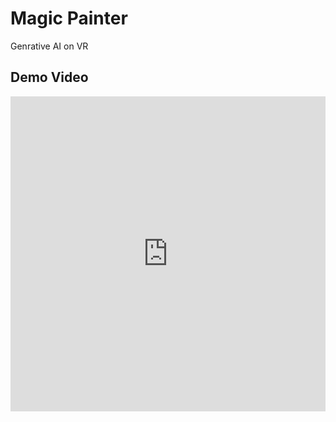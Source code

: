 # Magic Painter
Genrative AI on VR
## Demo Video
<div style="padding:100% 0 0 0;position:relative;"><iframe src="https://player.vimeo.com/video/893613401?badge=0&amp;autopause=0&amp;player_id=0&amp;app_id=58479" frameborder="0" allow="autoplay; fullscreen; picture-in-picture" style="position:absolute;top:0;left:0;width:100%;height:100%;" title="magic_painter_demo.mp4"></iframe></div><script src="https://player.vimeo.com/api/player.js"></script>
